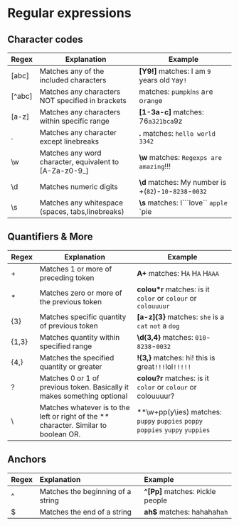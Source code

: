 # Regular expressions

## Character codes

| Regex    | Explanation                                               | Example                                                   |
| ---      | ---                                                       | ---                                                       |
| \[abc\]  | Matches any of the included characters                    | **\[Y9!\]** matches: I am `9` years old `Y`ay`!`          |
| \[^abc\] | Matches any characters NOT specified in brackets          | matches: `p`u`mpk`i`ns` a`r`e o`r`a`ng`e                  |
| \[a-z\]  | Matches any characters within specific range              | **\[1-3a-c\]** matches: 76`a321bca`9z                     |
| .        | Matches any character except linebreaks                   | **.**  matches: `hello world 3342`                        |
| \w       | Matches any word character, equivalent to \[A-Za-z0-9\_\] | **\w** matches: `Regexps are amazing`!!!                  |
| \d       | Matches numeric digits                                    | **\d** matches: My number is +\(`82`\)-`10`-`8238`-`0032` |
| \s       | Matches any whitespace \(spaces, tabs,linebreaks\)        | **\s** matches: I```love`` `apple` \`pie                  |

## Quantifiers & More

| Regex | Explanation                                                                             | Example                                                                       |
| ---   | ---                                                                                     | ---                                                                           |
| +     | Matches 1 or more of preceding token                                                    | **A+** matches: H`A` H`A` H`AAA`                                              |
| \*    | Matches zero or more of the previous token                                              | **colou\*r** matches: is it `color` or `colour` or `colouuuur`                |
| {3}   | Matches specific quantity of previous token                                             | **\[a-z\]{3}** matches: `she` is a `cat` `not` a `dog`                        |
| {1,3} | Matches quantity within specified range                                                 | **\d{3,4}** matches: `010`-`8238`-`0032`                                      |
| {4,}  | Matches the specified quantity or greater                                               | **!{3,}** matches: hi! this is great`!!!`lol`!!!!!`                           |
| ?     | Matches 0 or 1 of previous token. Basically it makes something optional                 | **colou?r** matches: is it `color` or `colour` or colouuuur?                  |
| \     | Matches whatever is to the left or right of the **\** character. Similar to boolean OR. | **\w+pp(y\ies) matches: `puppy` `puppies` `poppy` `poppies` `yuppy` `yuppies` |

## Anchors

| Regex | Explanation | Example |
| :--- | :--- | :--- |
| ^ | Matches the beginning of a string | **\^\[Pp\]** matches: `P`ickle people |
| $ | Matches the end of a string | **ah$** matches: hahahah`ah` |


